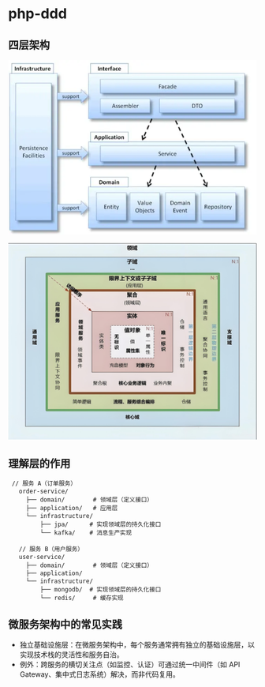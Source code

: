 # php-ddd

## 四层架构
![img.png](resource/img.png)

![c9240f2a18d9fc707c313722ecae8875.jpeg](resource%2Fc9240f2a18d9fc707c313722ecae8875.jpeg)
## 理解层的作用
````
 // 服务 A（订单服务）
   order-service/
     ├── domain/        # 领域层（定义接口）
     ├── application/   # 应用层
     └── infrastructure/
         ├── jpa/      # 实现领域层的持久化接口
         └── kafka/    # 消息生产实现

   // 服务 B（用户服务）
   user-service/
     ├── domain/        # 领域层（定义接口）
     ├── application/
     └── infrastructure/
         ├── mongodb/  # 实现领域层的持久化接口
         └── redis/     # 缓存实现

````

## 微服务架构中的常见实践
- 独立基础设施层：在微服务架构中，每个服务通常拥有独立的基础设施层，以实现技术栈的灵活性和服务自治。
- 例外：跨服务的横切关注点（如监控、认证）可通过统一中间件（如 API Gateway、集中式日志系统）解决，而非代码复用。